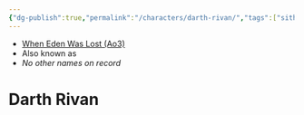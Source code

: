 ```yaml
---
{"dg-publish":true,"permalink":"/characters/darth-rivan/","tags":["sith","forcesensitive","unfinished"]}
---
```


- [When Eden Was Lost (Ao3)](https://archiveofourown.org/works/19334440/chapters/45992584)
- Also known as 
- *No other names on record*
# Darth Rivan







